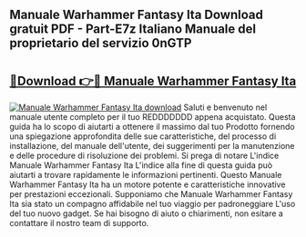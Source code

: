 ## Manuale Warhammer Fantasy Ita Download gratuit PDF - Part-E7z Italiano Manuale del proprietario del servizio 0nGTP

# <h2><a href="http://dfb587.blite.top/?on=Manuale+Warhammer+Fantasy+Ita">🔗Download 👉🔴 Manuale Warhammer Fantasy Ita</a></h2>

[![Manuale Warhammer Fantasy Ita download](https://i.imgur.com/lujVjoI.png)](http://dfb587.blite.top/?on=Manuale+Warhammer+Fantasy+Ita)
Saluti e benvenuto nel manuale utente completo per il tuo REDDDDDDD appena acquistato. Questa guida ha lo scopo di aiutarti a ottenere il massimo dal tuo Prodotto fornendo una spiegazione approfondita delle sue caratteristiche, del processo di installazione, del manuale dell'utente, dei suggerimenti per la manutenzione e delle procedure di risoluzione dei problemi. Si prega di notare L'indice Manuale Warhammer Fantasy Ita L'indice alla fine di questa guida può aiutarti a trovare rapidamente le informazioni pertinenti. Questo Manuale Warhammer Fantasy Ita ha un motore potente e caratteristiche innovative per prestazioni eccezionali. Supponiamo che Manuale Warhammer Fantasy Ita sia stato un compagno affidabile nel tuo viaggio per padroneggiare L'uso del tuo nuovo gadget. Se hai bisogno di aiuto o chiarimenti, non esitare a contattare il nostro team di supporto.
